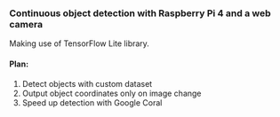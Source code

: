 ### Continuous object detection with Raspberry Pi 4 and a web camera

Making use of TensorFlow Lite library.

#### Plan:
1. Detect objects with custom dataset
2. Output object coordinates only on image change
3. Speed up detection with Google Coral

